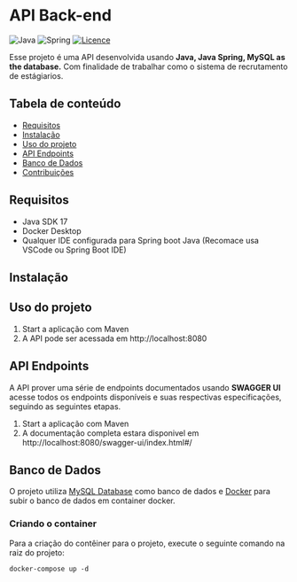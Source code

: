 # API Back-end

![Java](https://img.shields.io/badge/java-%23ED8B00.svg?style=for-the-badge&logo=openjdk&logoColor=white)
![Spring](https://img.shields.io/badge/spring-%236DB33F.svg?style=for-the-badge&logo=spring&logoColor=white)
[![Licence](https://img.shields.io/github/license/Ileriayo/markdown-badges?style=for-the-badge)](./LICENSE)

Esse projeto é uma API desenvolvida usando **Java, Java Spring, MySQL as the database.** 
Com finalidade de trabalhar como o sistema de recrutamento de estágiarios.

## Tabela de conteúdo

- [Requisitos](#requisitos)
- [Instalação](#instalação)
- [Uso do projeto](#uso-do-projeto)
- [API Endpoints](#api-endpoints)
- [Banco de Dados](#banco-de-dados)
- [Contribuições](#contribuições)

## Requisitos

- Java SDK 17
- Docker Desktop
- Qualquer IDE configurada para Spring boot Java (Recomace usa VSCode ou Spring Boot IDE)

## Instalação

## Uso do projeto

1. Start a aplicação com Maven
2. A API pode ser acessada em http://localhost:8080


## API Endpoints
A API prover uma série de endpoints documentados usando **SWAGGER UI** acesse todos os endpoints disponíveis e suas respectivas especificações, seguindo as seguintes etapas.
1. Start a aplicação com Maven
2. A documentação completa estara disponivel em http://localhost:8080/swagger-ui/index.html#/

## Banco de Dados
O projeto utiliza [MySQL Database](https://dev.mysql.com/doc/) como banco de dados e [Docker](https://hub.docker.com/_/mysql) para subir o banco de dados em container docker.

### Criando o container
Para a criação do contêiner para o projeto, execute o seguinte comando na raiz do projeto:
```docker
docker-compose up -d
```
